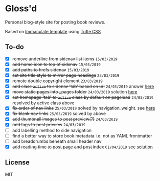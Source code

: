 # Gloss'd

Personal blog-style site for posting book reviews.

Based on [Immaculate template](https://cdn.ampproject.org/c/siawyoung.com/immaculate/) using [Tufte CSS](https://github.com/edwardtufte/tufte-css)

## To-do

- [X] ~~remove underline from sidenav list items~~ `15/03/2019`
- [X] ~~add home icon to top of sidenav~~ `15/03/2019`
- [X] ~~add paths to hrefs sidenav~~ `15/03/2019`
- [X] ~~set site title style to mirror page headings~~ `23/03/2019`
- [X] ~~remote double copyright element~~ `23/03/2019`
- [X] ~~add class `active` to sidenav 'tab' based on url~~ `24/03/2019` answer [here](https://stackoverflow.com/questions/55323978/how-to-add-class-active-to-nav-item-whose-href-is-in-the-location-pathname/55324518#55324518)
- [X] ~~move static pages into _pages folder~~ `24/03/2019` solution [here](https://github.com/jekyll/jekyll/issues/920#issuecomment-63093764)
- [X] ~~set homepage 'tab' to `active` class by default on pageload~~ `24/03/2019` resolved by active class above
- [X] ~~fix order of nav links~~ `25/03/2019` solved by navigation_weight. see [here](https://learn.cloudcannon.com/jekyll/simple-navigation/)
- [X] ~~fix blank nav links~~ `25/03/2019` solved by above
- [X] ~~add thumbnail images to post preview(?)~~ `24/03/2019`
- [X] ~~add tags to post preview~~ `24/03/2019`
- [ ] add labelling method to side navigation
- [ ] find a better way to store book metadata i.e. not as YAML frontmatter
- [ ] add breadcrumbs beneath small header nav
- [X] ~~add reading time to post page and post index~~ `01/04/2019` see [solution](https://carlosbecker.com/posts/jekyll-reading-time-without-plugins/)

## License

MIT
